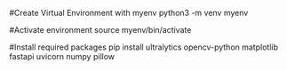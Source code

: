 #Create Virtual Environment with myenv
python3 -m venv myenv

#Activate environment
source myenv/bin/activate

#Install required packages
pip install ultralytics opencv-python matplotlib fastapi uvicorn numpy pillow
